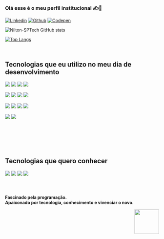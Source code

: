 ### Olá esse é o meu perfil institucional ✍️📜

[![Linkedin](https://img.shields.io/badge/LinkedIn-0077B5?style=for-the-badge&logo=linkedin&logoColor=white)](https://www.linkedin.com/in/nilton3923/)
[![Github](https://img.shields.io/badge/GitHub-100000?style=for-the-badge&logo=github&logoColor=white)](https://github.com/Nilton-3923)
[![Codepen](https://img.shields.io/badge/Codepen-000000?style=for-the-badge&logo=codepen&logoColor=white)](https://codepen.io/Nitch_)


![Nilton-SPTech GitHub stats](https://github-readme-stats.vercel.app/api?username=Nilton-SPTech&show_icons=true&theme=gruvbox)

[![Top Langs](https://github-readme-stats.vercel.app/api/top-langs/?username=Nilton-SPTech&layout=compact&theme=gruvbox)](https://github.com/anuraghazra/github-readme-stats)

<br>

## Tecnologias que eu utilizo no meu dia de desenvolvimento

<div style="display=inline_block">

  <img align="center" src="https://img.shields.io/badge/HTML5-E34F26?style=for-the-badge&logo=html5&logoColor=white">
  <img align="center" src="https://img.shields.io/badge/CSS3-1572B6?style=for-the-badge&logo=css3&logoColor=white">
  <img align="center" src="https://img.shields.io/badge/JavaScript-F7DF1E?style=for-the-badge&logo=javascript&logoColor=black">
  <img align="center" src="https://img.shields.io/badge/MySQL-005C84?style=for-the-badge&logo=mysql&logoColor=white">
  <br><br>
  <img align="center" src="https://img.shields.io/badge/Node.js-43853D?style=for-the-badge&logo=node.js&logoColor=white">
  <img align="center" src="https://img.shields.io/badge/Express.js-404D59?style=for-the-badge">
  <img align="center" src="https://img.shields.io/badge/Microsoft%20SQL%20Server-CC2927?style=for-the-badge&logo=microsoft%20sql%20server&logoColor=white">
  <img align="center" src="https://img.shields.io/badge/microsoft%20azure-0089D6?style=for-the-badge&logo=microsoft-azure&logoColor=white">
  <br><br>
  <img align="center" src="https://img.shields.io/badge/Java-ED8B00?style=for-the-badge&logo=openjdk&logoColor=whit">
  <img align="center" src="https://img.shields.io/badge/Amazon_AWS-232F3E?style=for-the-badge&logo=amazon-aws&logoColor=white">
  <img align="center" src="https://img.shields.io/badge/Spring-6DB33F?style=for-the-badge&logo=spring&logoColor=white">
  <img align="center" src="https://img.shields.io/badge/Figma-F24E1E?style=for-the-badge&logo=figma&logoColor=white">
  <br><br>
  <img align="center" src="https://img.shields.io/badge/C%23-239120?style=for-the-badge&logo=c-sharp&logoColor=white">
  <img align="center" src="https://img.shields.io/badge/.NET-5C2D91?style=for-the-badge&logo=.net&logoColor=white">
  

  <br><br>
  
</div>

<br><br>

## Tecnologias que quero conhecer
<div style="display=inline_block">
  <img align="center" src="https://img.shields.io/badge/Kotlin-0095D5?&style=for-the-badge&logo=kotlin&logoColor=white">
  <img align="center" src="https://img.shields.io/badge/Python-3776AB?style=for-the-badge&logo=python&logoColor=white">
  <img align="center" src="https://img.shields.io/badge/MongoDB-4EA94B?style=for-the-badge&logo=mongodb&logoColor=white">
  <img align="center" src="https://img.shields.io/badge/Flutter-02569B?style=for-the-badge&logo=flutter&logoColor=white">
</div>


<br><br>

<b>Fascinado pela programação.<b>
<br>
<b>Apaixonado por tecnologia, conhecimento e vivenciar o novo.</b>
<br>

<a url="https://www.linkedin.com/school/sptechschool/">
  <img align="right" style="height: 80px; display:inline_block" src="https://www.sptech.school/assets/images/logos/sptech_logo.png">
</a>

